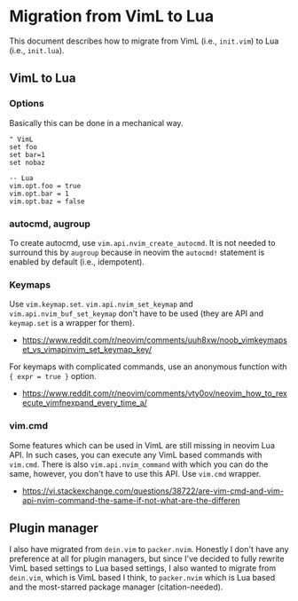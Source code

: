 # Migration from VimL to Lua

This document describes how to migrate from VimL (i.e., `init.vim`) to Lua (i.e., `init.lua`).


## VimL to Lua

### Options

Basically this can be done in a mechanical way.

```
" VimL
set foo
set bar=1
set nobaz

-- Lua
vim.opt.foo = true
vim.opt.bar = 1
vim.opt.baz = false
```

### autocmd, augroup

To create autocmd, use `vim.api.nvim_create_autocmd`.
It is not needed to surround this by `augroup` because in neovim the `autocmd!` statement is enabled by default (i.e., idempotent).

### Keymaps

Use `vim.keymap.set`.
`vim.api.nvim_set_keymap` and `vim.api.nvim_buf_set_keymap` don't have to be used (they are API and `keymap.set` is a wrapper for them).

* https://www.reddit.com/r/neovim/comments/uuh8xw/noob_vimkeymapset_vs_vimapinvim_set_keymap_key/


For keymaps with complicated commands, use an anonymous function with `{ expr = true }` option.

* https://www.reddit.com/r/neovim/comments/vty0ov/neovim_how_to_rexecute_vimfnexpand_every_time_a/

### vim.cmd

Some features which can be used in VimL are still missing in neovim Lua API.
In such cases, you can execute any VimL based commands with `vim.cmd`.
There is also `vim.api.nvim_command` with which you can do the same, however, you don't have to use this API.
Use `vim.cmd` wrapper.

* https://vi.stackexchange.com/questions/38722/are-vim-cmd-and-vim-api-nvim-command-the-same-if-not-what-are-the-differen

## Plugin manager

I also have migrated from `dein.vim` to `packer.nvim`.
Honestly I don't have any preference at all for plugin managers, but since I've decided to fully rewrite VimL based settings to Lua based settings,
I also wanted to migrate from `dein.vim`, which is VimL based I think, to `packer.nvim` which is Lua based and the most-starred package manager (citation-needed).
